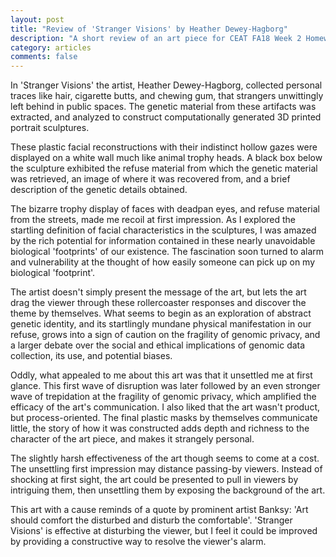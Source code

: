 ```yaml
---
layout: post
title: "Review of 'Stranger Visions' by Heather Dewey-Hagborg"
description: "A short review of an art piece for CEAT FA18 Week 2 Homework assignment"
category: articles
comments: false
---
```


In 'Stranger Visions' the artist, Heather Dewey-Hagborg, collected personal traces like hair, cigarette butts, and chewing gum, that strangers unwittingly left behind in public spaces. The genetic material from these artifacts was extracted, and analyzed to construct computationally generated 3D printed portrait sculptures. 

These plastic facial reconstructions with their indistinct hollow gazes were displayed on a white wall much like animal trophy heads. A black box below the sculpture exhibited the refuse material from which the genetic material was retrieved, an image of where it was recovered from, and a brief description of the genetic details obtained.     

The bizarre trophy display of faces with deadpan eyes, and refuse material from the streets, made me recoil at first impression. As I explored the startling definition of facial characteristics in the sculptures, I was amazed by the rich potential for information contained in these nearly unavoidable biological 'footprints' of our existence. The fascination soon turned to alarm and vulnerability at the thought of how easily someone can pick up on my biological 'footprint'.

The artist doesn't simply present the message of the art, but lets the art drag the viewer through these rollercoaster responses and discover the theme by themselves. What seems to begin as an exploration of abstract genetic identity, and its startlingly mundane physical manifestation in our refuse, grows into a sign of caution on the fragility of genomic privacy, and a larger debate over the social and ethical implications of genomic data collection, its use, and potential biases.

Oddly, what appealed to me about this art was that it unsettled me at first glance. This first wave of disruption was later followed by an even stronger wave of trepidation at the fragility of genomic privacy, which amplified the efficacy of the art's communication. I also liked that the art wasn't product, but process-oriented. The final plastic masks by themselves communicate little, the story of how it was constructed adds depth and richness to the character of the art piece, and makes it strangely personal.

The slightly harsh effectiveness of the art though seems to come at a cost. The unsettling first impression may distance passing-by viewers. Instead of shocking at first sight, the art could be presented to pull in viewers by intriguing them, then unsettling them by exposing the background of the art.

This art with a cause reminds of a quote by prominent artist Banksy: 'Art should comfort the disturbed and disturb the comfortable'. 'Stranger Visions' is effective at disturbing the viewer, but I feel it could be improved by providing a constructive way to resolve the viewer's alarm.  
